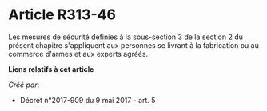 # Article R313-46

Les mesures de sécurité définies à la sous-section 3 de la section 2 du présent chapitre s'appliquent aux personnes se
livrant à la fabrication ou au commerce d'armes et aux experts agréés.

**Liens relatifs à cet article**

_Créé par_:

  - Décret n°2017-909 du 9 mai 2017 - art. 5
